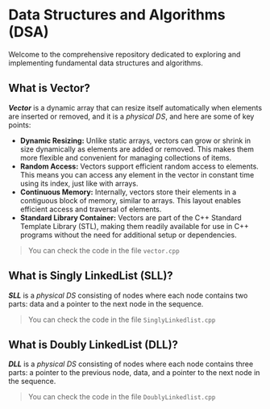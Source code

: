 # Data Structures and Algorithms (DSA)
Welcome to the comprehensive repository dedicated to exploring and implementing fundamental data structures and algorithms.

## What is Vector?
***Vector*** is a dynamic array that can resize itself automatically when elements are inserted or removed, and it is a *physical DS*, and here are some of key points:
- **Dynamic Resizing:** Unlike static arrays, vectors can grow or shrink in size dynamically as elements are added or removed. This makes them more flexible and convenient for managing collections of items.
- **Random Access:** Vectors support efficient random access to elements. This means you can access any element in the vector in constant time using its index, just like with arrays.
- **Continuous Memory:** Internally, vectors store their elements in a contiguous block of memory, similar to arrays. This layout enables efficient access and traversal of elements.
- **Standard Library Container:** Vectors are part of the C++ Standard Template Library (STL), making them readily available for use in C++ programs without the need for additional setup or dependencies.
> You can check the code in the file `vector.cpp`

## What is Singly LinkedList (SLL)?
***SLL*** is a *physical DS* consisting of nodes where each node contains two parts: data and a pointer to the next node in the sequence.
> You can check the code in the file `SinglyLinkedlist.cpp`

## What is Doubly LinkedList (DLL)?
***DLL*** is a *physical DS* consisting of nodes where each node contains three parts: a pointer to the previous node, data, and a pointer to the next node in the sequence.
> You can check the code in the file `DoublyLinkedlist.cpp`
